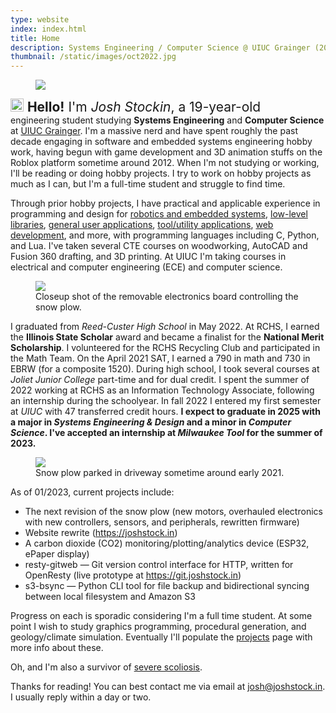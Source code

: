 ```yaml
---
type: website
index: index.html
title: Home
description: Systems Engineering / Computer Science @ UIUC Grainger (2025)
thumbnail: /static/images/oct2022.jpg
---
```


<figure class="float-left">
    <img class="small" src="/static/images/oct2022.jpg"/>
</figure>

<p class="first">
<style>
p.first::first-line {
    font-size: 1.5em;
}
</style>
<img class="inline svg" src="/static/svg/wave.svg" style="height: 1.5em">
<b>Hello!</b> I'm <i>Josh Stockin</i>, a 19-year-old engineering student
studying <b>Systems Engineering</b> and <b>Computer Science</b> at <u>UIUC
Grainger</u>.  I'm a massive nerd and have spent roughly the past decade
engaging in software and embedded systems engineering hobby work, having begun
with game development and 3D animation stuffs on the Roblox platform sometime
around 2012.  When I'm not studying or working, I'll be reading or doing hobby
projects.  I try to work on hobby projects as much as I can, but I'm a
full-time student and struggle to find time.
</p>

Through prior hobby projects, I have practical and applicable experience in
programming and design for [robotics and embedded
systems](https://git.joshstock.in/auto-plow), [low-level
libraries](https://git.joshstock.in/lognestmonster), [general user
applications](https://git.joshstock.in/ncurses-minesweeper), [tool/utility
applications](https://git.joshstock.in/s3-bsync),
[web](https://git.joshstock.in/joshstock.in)
[development](https://git.joshstock.in/resty-gitweb), and more, with
programming languages including C, Python, and Lua. I've taken several CTE
courses on woodworking, AutoCAD and Fusion 360 drafting, and 3D printing. At
UIUC I'm taking courses in electrical and computer engineering (ECE) and
computer science.

<figure class="float-right wrap">
    <img class="small" src="/static/images/esp32.jpg"/>
    <figcaption>Closeup shot of the removable electronics board controlling the snow plow.</figcaption>
</figure>

I graduated from *Reed-Custer High School* in May 2022. At RCHS, I earned the
**Illinois State Scholar** award and became a finalist for the **National Merit
Scholarship**. I volunteered for the RCHS Recycling Club and participated in the
Math Team. On the April 2021 SAT, I earned a 790 in math and 730 in EBRW (for a
composite 1520).  During high school, I took several courses at *Joliet Junior
College* part-time and for dual credit. I spent the summer of 2022 working at
RCHS as an Information Technology Associate, following an internship during the
schoolyear. In fall 2022 I entered my first semester at *UIUC* with 47
transferred credit hours. **I expect to graduate in 2025 with a major in *Systems
Engineering & Design* and a minor in *Computer Science*. I've accepted an
internship at *Milwaukee Tool* for the summer of 2023.**

<figure class="float-left">
    <img class="small" src="/static/images/rc-plow.jpg"/>
    <figcaption>Snow plow parked in driveway sometime around early 2021.</figcaption>
</figure>

As of 01/2023, current projects include:

- The next revision of the snow plow (new motors, overhauled electronics with
  new controllers, sensors, and peripherals, rewritten firmware)
- Website rewrite (https://joshstock.in)
- A carbon dioxide (CO2) monitoring/plotting/analytics device (ESP32, ePaper
  display)
- resty-gitweb — Git version control interface for HTTP, written for OpenResty
  (live prototype at https://git.joshstock.in)
- s3-bsync — Python CLI tool for file backup and bidirectional syncing between
  local filesystem and Amazon S3

Progress on each is sporadic considering I'm a full time student. At some point
I wish to study graphics programming, procedural generation, and
geology/climate simulation. Eventually I'll populate the [projects](/projects)
page with more info about these.

Oh, and I'm also a survivor of [severe scoliosis](/static/images/scoliosis.png).

Thanks for reading! You can best contact me via email at
[josh@joshstock.in](mailto:josh@joshstock.in). I usually reply within a day or
two.
